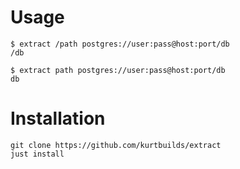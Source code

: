
# Usage

    $ extract /path postgres://user:pass@host:port/db
    /db

    $ extract path postgres://user:pass@host:port/db
    db

# Installation

    git clone https://github.com/kurtbuilds/extract
    just install
